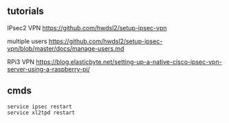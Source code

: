 

## tutorials 

IPsec2 VPN
https://github.com/hwdsl2/setup-ipsec-vpn

multiple users
https://github.com/hwdsl2/setup-ipsec-vpn/blob/master/docs/manage-users.md

RPi3 VPN
https://blog.elasticbyte.net/setting-up-a-native-cisco-ipsec-vpn-server-using-a-raspberry-pi/

## cmds

`service ipsec restart`  
`service xl2tpd restart`